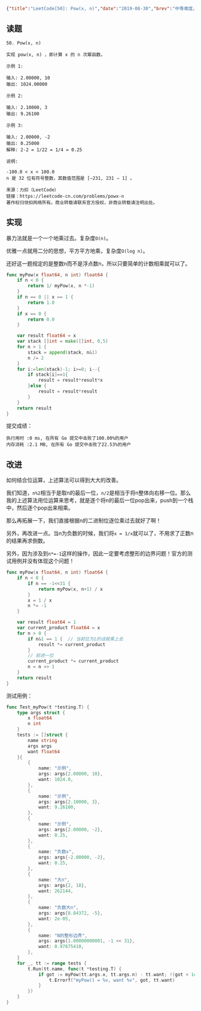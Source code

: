 ```json lw-blog-meta
{"title":"LeetCode[50]: Pow(x, n)","date":"2019-08-30","brev":"中等难度。二分法，思路很简单。再加位运算可以很骚~","tags":["算法与数据结构"]}
```



## 读题

```text
50. Pow(x, n)

实现 pow(x, n) ，即计算 x 的 n 次幂函数。

示例 1:

输入: 2.00000, 10
输出: 1024.00000

示例 2:

输入: 2.10000, 3
输出: 9.26100

示例 3:

输入: 2.00000, -2
输出: 0.25000
解释: 2-2 = 1/22 = 1/4 = 0.25

说明:

-100.0 < x < 100.0
n 是 32 位有符号整数，其数值范围是 [−231, 231 − 1] 。

来源：力扣（LeetCode）
链接：https://leetcode-cn.com/problems/powx-n
著作权归领扣网络所有。商业转载请联系官方授权，非商业转载请注明出处。
```

## 实现

暴力法就是一个一个地乘过去。复杂度`O(n)`。

优雅一点就用二分的思想，平方平方地乘，复杂度`O(log n)`。

还好这一题规定的是整数n而不是浮点数n，所以只要简单的计数相乘就可以了。

```go
func myPow(x float64, n int) float64 {
    if n < 0 {
        return 1/ myPow(x, n *-1)
    }
    if n == 0 || x == 1 {
        return 1.0
    }
    if x == 0 {
        return 0.0
    }

    var result float64 = x
    var stack []int = make([]int, 0,5)
    for n > 1 {
        stack = append(stack, n&1)
        n /= 2
    }
    for i:=len(stack)-1; i>=0; i--{
        if stack[i]==1{
            result = result*result*x
        }else {
            result = result*result
        }
    }
    return result
}
```

提交成绩：

```text
执行用时 :0 ms, 在所有 Go 提交中击败了100.00%的用户
内存消耗 :2.1 MB, 在所有 Go 提交中击败了22.53%的用户
```

## 改进

如何结合位运算，上述算法可以得到大大的改善。

我们知道，`n%2`相当于是取n的最后一位，`n/2`是相当于将n整体向右移一位。那么我的上述算法用位运算来思考，就是逐个将n的最后一位pop出来，push到一个栈中，然后逐个pop出来相乘。

那么再拓展一下，我们直接根据n的二进制位逐位乘过去就好了啊！

另外，再改进一点。当n为负数的时候，我们将`x = 1/x`就可以了，不用求了正数n的结果再求倒数。

另外，因为涉及到`n*=-1`这样的操作，因此一定要考虑整形的边界问题！官方的测试用例并没有体现这个问题！

```go
func myPow(x float64, n int) float64 {
    if n < 0 {
        if n == -1<<31 {
            return myPow(x, n+1) / x
        }
        x = 1 / x
        n *= -1
    }

    var result float64 = 1
    var current_product float64 = x
    for n > 0 {
        if n&1 == 1 {  // 当前位为1的话就乘上去
            result *= current_product
        }
        // 前进一位
        current_product *= current_product
        n = n >> 1
    }
    return result
}
```

测试用例：

```go
func Test_myPow(t *testing.T) {
    type args struct {
        x float64
        n int
    }
    tests := []struct {
        name string
        args args
        want float64
    }{
        {
            name: "示例",
            args: args{2.00000, 10},
            want: 1024.0,
        },
        {
            name: "示例",
            args: args{2.10000, 3},
            want: 9.26100,
        },
        {
            name: "示例",
            args: args{2.00000, -2},
            want: 0.25,
        },
        {
            name: "负数x",
            args: args{-2.00000, -2},
            want: 0.25,
        },
        {
            name: "大n",
            args: args{2, 18},
            want: 262144,
        },
        {
            name: "负数大n",
            args: args{8.84372, -5},
            want: 2e-05,
        },
        {
            name: "N的整形边界",
            args: args{1.00000000001, -1 << 31},
            want: 0.97875410,
        },
    }
    for _, tt := range tests {
        t.Run(tt.name, func(t *testing.T) {
            if got := myPow(tt.args.x, tt.args.n) - tt.want; !(got < 1e-5 && got > -1e-5) {
                t.Errorf("myPow() = %v, want %v", got, tt.want)
            }
        })
    }
}
```
